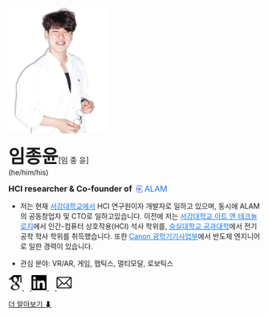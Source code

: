 <img src="../images/me2.png" width="200px" alt="LJY"></img><br/>

 <span style="font-size: 36px;"> **임종윤**</span><span style="font-size: 15px;">[임 종 윤]</span> 
<br>(he/him/his)<br>

<span style="font-size: 16px;">**HCI researcher & Co-founder of&nbsp;**<a href="http://www.alamvr.com/" style="text-decoration:none; color:#1a73e8;">
  <img src="../icons/ALAMBlue.png" alt="ALAM" style="height:15px; vertical-align:-2px;"/>
  <span style="font-size:16px; color:#1a73e8;">ALAM</span>
</a></span>

- 저는 현재 <a href="http://creative.sogang.ac.kr" style="color:#1a73e8;">서강대학교에서</a> HCI 연구원이자 개발자로 일하고 있으며, 동시에  ALAM의 공동창업자 및 CTO로 일하고있습니다. 이전에 저는 <a href="http://creative.sogang.ac.kr" style="color:#1a73e8;">서강대학교 아트 앤 테크놀로지</a>에서 인간-컴퓨터 상호작용(HCI) 석사 학위를, <a href="https://eng.ssu.ac.kr" style="color:#1a73e8;">숭실대학교 공과대학</a>에서 전기공학 학사 학위를 취득했습니다. 또한 <a href="https://global.canon/en/product/indtech/semicon/" style="color:#1a73e8;">Canon 광학기기사업부</a>에서 반도체 엔지니어로 일한 경력이 있습니다.

- <span style="font-size: 14px;">관심 분야: VR/AR, 게임, 햅틱스, 멀티모달, 로보틱스</span>

<a href="https://scholar.google.co.kr/citations?user=5JElU_AAAAAJ&hl=en&oi=sra">
    <img src="../icons/GS2.png" alt="GoogleScholar" height="30">
</a>&nbsp;&nbsp;&nbsp;<a href="https://www.linkedin.com/in/jongyoon-lim-b28421210/">
    <img src="../icons/Linkedin2.png" alt="linkedin" height="30">
</a>&nbsp;&nbsp;&nbsp;<a href="mailto:limjy.kor@gmail.com">
    <img src="../icons/mailpng.png" alt="mail" height="30">
</a>

[더 알아보기 ⬇](#publications)
